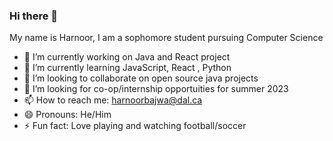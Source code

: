 ### Hi there 👋
My name is Harnoor, I am a sophomore student pursuing Computer Science 

- 🔭 I’m currently working on Java and React project
- 🌱 I’m currently learning JavaScript, React , Python
- 👯 I’m looking to collaborate on open source java projects
- 🤔 I’m looking for co-op/internship opportuities for summer 2023
- 📫 How to reach me: harnoorbajwa@dal.ca
- 😄 Pronouns: He/Him
- ⚡ Fun fact: Love playing and watching football/soccer


